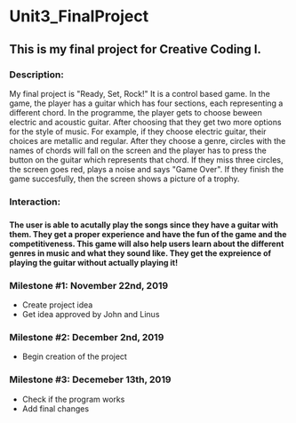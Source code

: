 # Unit3_FinalProject
 <h2>This is my final project for Creative Coding I.</h2>


<h3>Description:</h3>

My final project is "Ready, Set, Rock!" It is a control based game. In the game, the player has a guitar which has four sections, each representing a different chord. In the programme, the player gets to choose beween electric and acoustic guitar. After choosing that they get two more options for the style of music. For example, if they choose electric guitar, their choices are metallic and regular. After they choose a genre, circles with the names of chords will fall on the screen and the player has to press the button on the guitar which represents that chord. If they miss three circles, the screen goes red, plays a noise and says "Game Over". If they finish the game succesfully, then the screen shows a picture of a trophy. 

<h3>Interaction:<h3>

<h4>The user is able to acutally play the songs since they have a guitar with them. They get a proper experience and have the fun of the game and the competitiveness. This game will also help users learn about the different genres in music and what they sound like. They get the expreience of playing the guitar without actually playing it!</h4>

<h3>Milestone #1: November 22nd, 2019</h3>
<ul>
 <li>Create project idea</li>
 <li>Get idea approved by John and Linus</li>
 </ul>


<h3>Milestone #2: December 2nd, 2019</h3>
<ul>
 <li>Begin creation of the project</li>
 </ul>


<h3>Milestone #3: Decemeber 13th, 2019</h3>
<ul>
 <li>Check if the program works</li>
 <li>Add final changes</li>
 </ul>

